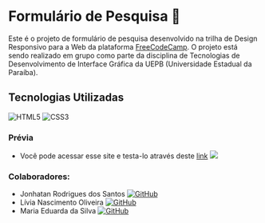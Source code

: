 ﻿# Formulário de Pesquisa 🔎

Este é o projeto de formulário de pesquisa desenvolvido na trilha de Design Responsivo para a Web da plataforma [FreeCodeCamp](https://www.freecodecamp.org/portuguese/learn/2022/responsive-web-design/). O projeto está sendo realizado em grupo como parte da disciplina de Tecnologias de Desenvolvimento de Interface Gráfica da UEPB (Universidade Estadual da Paraíba).

## Tecnologias Utilizadas
![HTML5](https://img.shields.io/badge/HTML5-FFA500?style=for-the-badge&logo=html5) ![CSS3](https://img.shields.io/badge/CSS3-1E90FF?style=for-the-badge&logo=css3&logoColor=264CE4)

### Prévia
- Você pode acessar esse site e testa-lo através deste [link](https://johndriguess.github.io/Questionario/)
![](https://drive.google.com/uc?export=view&id=1uH8BQp0A7mo9kWHhty5wZFKsgYa0Xx9_)

### Colaboradores:

* Jonhatan Rodrigues dos Santos
[![GitHub](https://img.shields.io/badge/GitHub-000?style=for-the-badge&logo=GitHub&logoColor=0000)](https://github.com/johndriguess/)
* Lívia Nascimento Oliveira
[![GitHub](https://img.shields.io/badge/GitHub-000?style=for-the-badge&logo=GitHub&logoColor=993399)](https://github.com/LiviaNasc/)
* Maria Eduarda da Silva
[![GitHub](https://img.shields.io/badge/GitHub-000?style=for-the-badge&logo=GitHub&logoColor=0000ff)](https://github.com/thinkmadu/)

